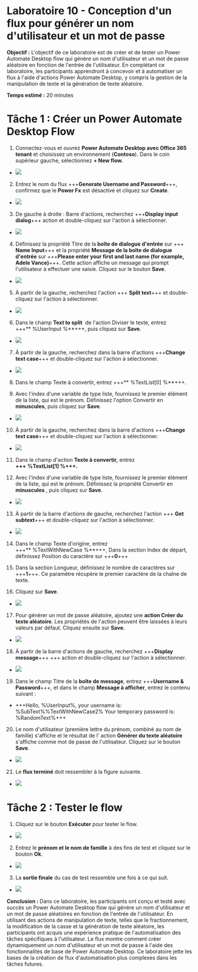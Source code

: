 # Laboratoire 10 - Conception d'un flux pour générer un nom d'utilisateur et un mot de passe

**Objectif :** L'objectif de ce laboratoire est de créer et de tester un
Power Automate Desktop flow qui génère un nom d'utilisateur et un mot de
passe aléatoire en fonction de l'entrée de l'utilisateur. En complétant
ce laboratoire, les participants apprendront à concevoir et à
automatiser un flux à l'aide d'actions Power Automate Desktop, y compris
la gestion de la manipulation de texte et la génération de texte
aléatoire.

**Temps estimé :** 20 minutes

# Tâche 1 : Créer un Power Automate Desktop Flow

1.  Connectez-vous et ouvrez **Power Automate Desktop avec Office 365
    tenant** et choisissez un environnement (**Contoso**). Dans le coin
    supérieur gauche, sélectionnez **+ New flow.**

- ![](./media/image1.png)

2.  Entrez le nom du flux +++**Generate Username and Password**+++,
    confirmez que le **Power Fx** est désactivé et cliquez sur
    **Create**.

- ![](./media/image2.png)

3.  De gauche à droite : Barre d'actions, recherchez +++**Display input
    dialog**+++ action et double-cliquez sur l'action à sélectionner.

- ![](./media/image3.png)

4.  Définissez la propriété Titre de la **boîte de dialogue d'entrée**
    sur +++ **Name Input**+++ et la propriété **Message de la boîte de
    dialogue d'entrée** sur +++**Please enter your first and last name
    (for example, Adele Vance)**+++. Cette action affiche un message qui
    prompt l'utilisateur à effectuer une saisie. Cliquez sur le bouton
    **Save**.

- ![](./media/image4.png)

5.  À partir de la gauche, recherchez l'action +++ **Split text**+++ et
    double-cliquez sur l'action à sélectionner.

- ![](./media/image5.png)

6.  Dans le champ **Text to split**  de l'action Diviser le texte,
    entrez +++** %UserInput %**+++, puis cliquez sur **Save**.

- ![](./media/image6.png)

7.  À partir de la gauche, recherchez dans la barre d'actions
    +++**Change text case**+++ et double-cliquez sur l'action à
    sélectionner.

- ![](./media/image7.png)

8.  Dans le champ Texte à convertir, entrez +++** %TextList\[0\] %**+++.

9.  Avec l'index d'une variable de type liste, fournissez le premier
    élément de la liste, qui est le prénom. Définissez l'option
    Convertir en **minuscules**, puis cliquez sur **Save**.

- ![](./media/image8.png)

10. À partir de la gauche, recherchez dans la barre d'actions
    +++**Change text case**+++ et double-cliquez sur l'action à
    sélectionner.

- ![](./media/image9.png)

11. Dans le champ d'action **Texte à convertir,** entrez
    **+++** **%TextList\[1\] %+++.**

12. Avec l'index d'une variable de type liste, fournissez le premier
    élément de la liste, qui est le prénom. Définissez la propriété
    Convertir en **minuscules** , puis cliquez sur **Save**.

- ![](./media/image10.png)

13. À partir de la barre d'actions de gauche, recherchez l'action +++
    **Get subtext**+++ et double-cliquez sur l'action à sélectionner.

- ![](./media/image11.png)

14. Dans le champ Texte d'origine, entrez +++** %TextWithNewCase %**+++,
    Dans la section Index de départ, définissez Position du caractère
    sur +++**0**+++

15. Dans la section Longueur, définissez le nombre de caractères sur
    +++**1**+++. Ce paramètre récupère le premier caractère de la chaîne
    de texte.

16. Cliquez sur **Save**.

- ![](./media/image12.png)

17. Pour générer un mot de passe aléatoire, ajoutez une **action Créer
    du texte aléatoire**. Les propriétés de l'action peuvent être
    laissées à leurs valeurs par défaut. Cliquez ensuite sur **Save.**

- ![](./media/image13.png)

18. À partir de la barre d'actions de gauche, recherchez +++**Display
    message**+++ +++ action et double-cliquez sur l'action à
    sélectionner.

- ![](./media/image14.png)

19. Dans le champ Titre de la **boîte de message**, entrez +++**Username
    & Password**+++, et dans le champ **Message à afficher**, entrez le
    contenu suivant :

- +++Hello, %UserInput%, your username is: %SubText%%TextWithNewCase2% Your temporary password is: %RandomText%+++

20. Le nom d'utilisateur (première lettre du prénom, combiné au nom de
    famille) s'affiche et le résultat de l' action **Générer du texte
    aléatoire** s'affiche comme mot de passe de l'utilisateur. Cliquez
    sur le bouton **Save**.

- ![](./media/image15.png)

21. Le **flux terminé** doit ressembler à la figure suivante.

- ![](./media/image16.png)

# Tâche 2 : Tester le flow

1.  Cliquez sur le bouton **Exécuter** pour tester le flow.

- ![](./media/image17.png)

2.  Entrez le **prénom et le nom de famille** à des fins de test et
    cliquez sur le bouton **Ok**.

- ![](./media/image18.png)

3.  La **sortie finale** du cas de test ressemble une fois à ce qui
    suit.

- ![](./media/image19.png)

**Conclusion :** Dans ce laboratoire, les participants ont conçu et
testé avec succès un Power Automate Desktop flow qui génère un nom
d'utilisateur et un mot de passe aléatoires en fonction de l'entrée de
l'utilisateur. En utilisant des actions de manipulation de texte, telles
que le fractionnement, la modification de la casse et la génération de
texte aléatoire, les participants ont acquis une expérience pratique de
l'automatisation des tâches spécifiques à l'utilisateur. Le flux montre
comment créer dynamiquement un nom d'utilisateur et un mot de passe à
l'aide des fonctionnalités de base de Power Automate Desktop. Ce
laboratoire jette les bases de la création de flux d'automatisation plus
complexes dans les tâches futures.
